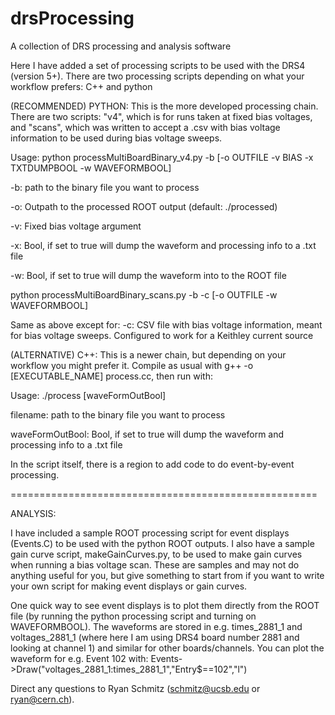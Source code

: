 # drsProcessing
A collection of DRS processing and analysis software

Here I have added a set of processing scripts to be used with the DRS4 (version 5+). There are two processing scripts depending on what your workflow prefers: C++ and python

(RECOMMENDED) PYTHON:
This is the more developed processing chain. There are two scripts: "v4", which is for runs taken at fixed bias voltages, and "scans", which was written to accept a .csv
with bias voltage information to be used during bias voltage sweeps.

Usage:
python processMultiBoardBinary_v4.py -b <BINARYFILE> [-o OUTFILE -v BIAS -x TXTDUMPBOOL -w WAVEFORMBOOL]

-b: path to the binary file you want to process

-o: Outpath to the processed ROOT output (default: ./processed)

-v: Fixed bias voltage argument

-x: Bool, if set to true will dump the waveform and processing info to a .txt file

-w: Bool, if set to true will dump the waveform into to the ROOT file

python processMultiBoardBinary_scans.py -b <BINARYFILE> -c <CSVPATH> [-o OUTFILE -w WAVEFORMBOOL]

Same as above except for:
-c: CSV file with bias voltage information, meant for bias voltage sweeps. Configured to work for a Keithley current source


(ALTERNATIVE) C++:
This is a newer chain, but depending on your workflow you might prefer it. Compile as usual with g++ -o [EXECUTABLE_NAME] process.cc, then run with:

Usage:
./process <filename> [waveFormOutBool]

filename: path to the binary file you want to process

waveFormOutBool: Bool, if set to true will dump the waveform and processing info to a .txt file


In the script itself, there is a region to add code to do event-by-event processing.

=====================================================

ANALYSIS:

I have included a sample ROOT processing script for event displays (Events.C) to be used with the python ROOT outputs. I also have a sample gain curve script,
makeGainCurves.py, to be used to make gain curves when running a bias voltage scan. These are samples and may not do anything useful for you, but give something 
to start from if you want to write your own script for making event displays or gain curves.

One quick way to see event displays is to plot them directly from the ROOT file (by running the python processing script and turning on WAVEFORMBOOL).
The waveforms are stored in e.g. times_2881_1 and voltages_2881_1 (where here I am using DRS4 board number 2881 and looking at channel 1) and similar for other boards/channels.
You can plot the waveform for e.g. Event 102 with: Events->Draw("voltages_2881_1:times_2881_1","Entry$==102","l")

Direct any questions to Ryan Schmitz (schmitz@ucsb.edu or ryan@cern.ch).
